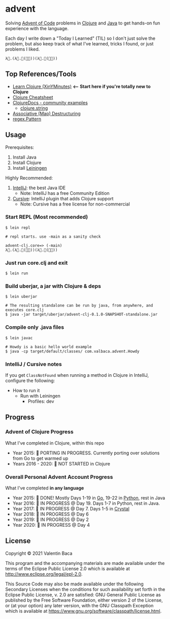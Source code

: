# advent

Solving [Advent of Code](https://adventofcode.com) problems in [Clojure](https://clojure.org/) and [Java](https://dev.java) to get hands-on fun experience with the language.

Each day I write down a "Today I Learned" (TIL) so I don't just solve the problem, but also keep track of what I've learned, tricks I found, or just problems I liked.

`λ🎄.(λ🎅.🎄(🎅🎅))(λ🎅.🎄(🎅🎅))`

## Top References/Tools

- [Learn Clojure (XinYMinutes)](https://learnxinyminutes.com/docs/clojure/) **<-- Start here if you're totally new to Clojure**
- [Clojure Cheatsheet](https://clojure.org/api/cheatsheet)
- [ClojureDocs - community examples](https://clojuredocs.org/)
  - [clojure.string](https://clojuredocs.org/clojure.string)
- [Associative (Map) Destructuring](https://clojure.org/guides/destructuring#_associative_destructuring)
- [regex.Pattern](https://docs.oracle.com/javase/8/docs/api/java/util/regex/Pattern.html)


## Usage

Prerequisites:
1. Install Java
2. Install Clojure
3. Install [Leiningen](https://leiningen.org/)

Highly Recommended: 
1. [IntelliJ](https://www.jetbrains.com/idea/): the best Java IDE
    - Note: IntelliJ has a free Community Edition
2. [Cursive](https://cursive-ide.com/): IntelliJ plugin that adds Clojure support
    - Note: Cursive has a free license for non-commercial

### Start REPL (Most recommended)

    $ lein repl

    # repl starts. use -main as a sanity check

    advent-clj.core=> (-main)
    λ🎄.(λ🎅.🎄(🎅🎅))(λ🎅.🎄(🎅🎅))


### Just run core.clj and exit

    $ lein run

### Build uberjar, a jar with Clojure & deps

    $ lein uberjar

    # The resulting standalone can be run by java, from anywhere, and executes core.clj 
    $ java -jar target/uberjar/advent-clj-0.1.0-SNAPSHOT-standalone.jar

### Compile only .java files

    $ lein javac

    # Howdy is a basic hello world example
    $ java -cp target/default/classes/ com.valbaca.advent.Howdy

### IntelliJ / Cursive notes

If you get `ClassNotFound` when running a method in Clojure in IntelliJ, configure the following:
- How to run it
  - Run with Leiningen
    - Profiles: dev

## Progress

### Advent of Clojure Progress

What I've completed in Clojure, within this repo

- Year 2015: 🎁  PORTING IN PROGRESS. Currently porting over solutions from Go to get warmed up
- Years 2016 - 2020: 🎅 NOT STARTED in Clojure

### Overall Personal Advent Account Progress

What I've completed **in any language**

- Year 2015: 🎄 DONE! Mostly Days 1-19 in [Go](https://go.dev/), 19-22 in [Python](https://python.org/), rest in Java
- Year 2016: 🎁 IN PROGRESS @ Day 19. Days 1-7 in Python, rest in Java.
- Year 2017: 🎁 IN PROGRESS @ Day 7. Days 1-5 in [Crystal](https://crystal-lang.org/)
- Year 2018: 🎁 IN PROGRESS @ Day 6
- Year 2019: 🎁 IN PROGRESS @ Day 2
- Year 2020: 🎁 IN PROGRESS @ Day 4

## License

Copyright © 2021 Valentin Baca

This program and the accompanying materials are made available under the
terms of the Eclipse Public License 2.0 which is available at
http://www.eclipse.org/legal/epl-2.0.

This Source Code may also be made available under the following Secondary
Licenses when the conditions for such availability set forth in the Eclipse
Public License, v. 2.0 are satisfied: GNU General Public License as published by
the Free Software Foundation, either version 2 of the License, or (at your
option) any later version, with the GNU Classpath Exception which is available
at https://www.gnu.org/software/classpath/license.html.
